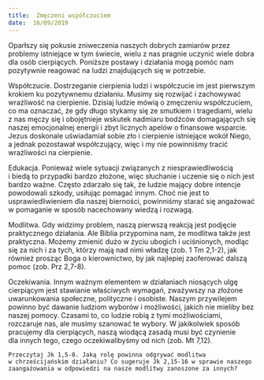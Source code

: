 ```yaml
---
title:  Zmęczeni współczuciem
date:  16/09/2019
---
```


Oparłszy się pokusie zniweczenia naszych dobrych zamiarów przez problemy istniejące w tym świecie, wielu z nas pragnie uczynić wiele dobra dla osób cierpiących. Poniższe postawy i działania mogą pomóc nam pozytywnie reagować na ludzi znajdujących się w potrzebie.

Współczucie. Dostrzeganie cierpienia ludzi i współczucie im jest pierwszym krokiem ku pozytywnemu działaniu. Musimy się rozwijać i zachowywać wrażliwość na cierpienie. Dzisiaj ludzie mówią o zmęczeniu współczuciem, co ma oznaczać, że gdy długo stykamy się ze smutkiem i tragediami, wielu z nas męczy się i obojętnieje wskutek nadmiaru bodźców domagających się naszej emocjonalnej energii i zbyt licznych apelów o finansowe wsparcie. Jezus doskonale uświadamiał sobie zło i cierpienie istniejące wokół Niego, a jednak pozostawał współczujący, więc i my nie powinniśmy tracić wrażliwości na cierpienie.

Edukacja. Ponieważ wiele sytuacji związanych z niesprawiedliwością i biedą to przypadki bardzo złożone, więc słuchanie i uczenie się o nich jest bardzo ważne. Często zdarzało się tak, że ludzie mający dobre intencje powodowali szkody, usiłując pomagać innym. Choć nie jest to usprawiedliwieniem dla naszej bierności, powinniśmy starać się angażować w pomaganie w sposób nacechowany wiedzą i rozwagą.

Modlitwa. Gdy widzimy problem, naszą pierwszą reakcją jest podjęcie praktycznego działania. Ale Biblia przypomina nam, że modlitwa także jest praktyczna. Możemy zmienić dużo w życiu ubogich i uciśnionych, modląc się za nich i za tych, którzy mają nad nimi władzę (zob. 1 Tm 2,1-2), jak również prosząc Boga o kierownictwo, by jak najlepiej zaoferować dalszą pomoc (zob. Prz 2,7-8).

Oczekiwania. Innym ważnym elementem w działaniach niosących ulgę cierpiącym jest stawianie właściwych wymagań, zważywszy na złożone uwarunkowania społeczne, polityczne i osobiste. Naszym przywilejem powinno być dawanie ludziom wyborów i możliwości, jakich nie mieliby bez naszej pomocy. Czasami to, co ludzie robią z tymi możliwościami, rozczaruje nas, ale musimy szanować te wybory. W jakikolwiek sposób pracujemy dla cierpiących, naszą wiodącą zasadą musi być czynienie dla innych tego, czego oczekiwalibyśmy od nich (zob. Mt 7,12).

`Przeczytaj Jk 1,5-8. Jaką rolę powinna odgrywać modlitwa w chrześcijańskim działaniu? Co sugeruje Jk 2,15-16 w sprawie naszego zaangażowania w odpowiedzi na nasze modlitwy zanoszone za innych?`